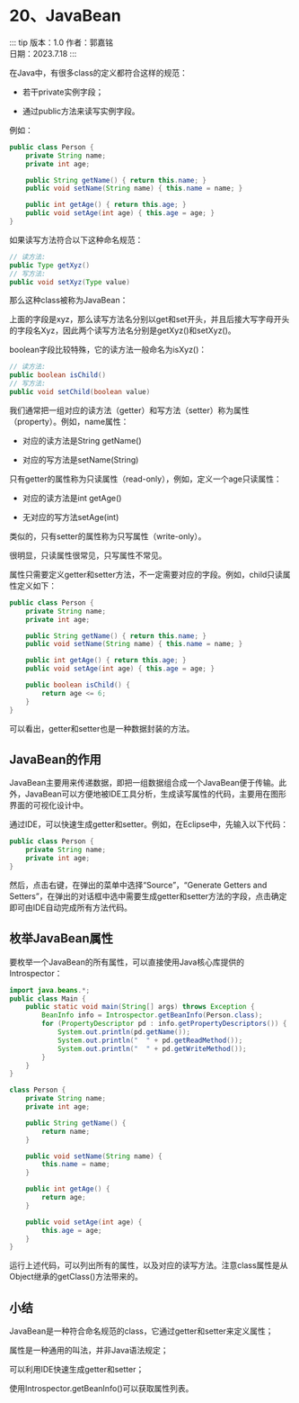 # 20、JavaBean

::: tip 版本：1.0
作者：郭嘉铭
</br>
日期：2023.7.18
:::

在Java中，有很多class的定义都符合这样的规范：

+ 若干private实例字段；

+ 通过public方法来读写实例字段。

例如：

```java
public class Person {
    private String name;
    private int age;

    public String getName() { return this.name; }
    public void setName(String name) { this.name = name; }

    public int getAge() { return this.age; }
    public void setAge(int age) { this.age = age; }
}
```

如果读写方法符合以下这种命名规范：

```java
// 读方法:
public Type getXyz()
// 写方法:
public void setXyz(Type value)
```

那么这种class被称为JavaBean：

上面的字段是xyz，那么读写方法名分别以get和set开头，并且后接大写字母开头的字段名Xyz，因此两个读写方法名分别是getXyz()和setXyz()。

boolean字段比较特殊，它的读方法一般命名为isXyz()：

```java
// 读方法:
public boolean isChild()
// 写方法:
public void setChild(boolean value)
```

我们通常把一组对应的读方法（getter）和写方法（setter）称为属性（property）。例如，name属性：

+ 对应的读方法是String getName()

+ 对应的写方法是setName(String)

只有getter的属性称为只读属性（read-only），例如，定义一个age只读属性：

+ 对应的读方法是int getAge()

+ 无对应的写方法setAge(int)

类似的，只有setter的属性称为只写属性（write-only）。

很明显，只读属性很常见，只写属性不常见。

属性只需要定义getter和setter方法，不一定需要对应的字段。例如，child只读属性定义如下：

```java
public class Person {
    private String name;
    private int age;

    public String getName() { return this.name; }
    public void setName(String name) { this.name = name; }

    public int getAge() { return this.age; }
    public void setAge(int age) { this.age = age; }

    public boolean isChild() {
        return age <= 6;
    }
}
```

可以看出，getter和setter也是一种数据封装的方法。

## JavaBean的作用

JavaBean主要用来传递数据，即把一组数据组合成一个JavaBean便于传输。此外，JavaBean可以方便地被IDE工具分析，生成读写属性的代码，主要用在图形界面的可视化设计中。

通过IDE，可以快速生成getter和setter。例如，在Eclipse中，先输入以下代码：

```java
public class Person {
    private String name;
    private int age;
}
```

然后，点击右键，在弹出的菜单中选择“Source”，“Generate Getters and Setters”，在弹出的对话框中选中需要生成getter和setter方法的字段，点击确定即可由IDE自动完成所有方法代码。

## 枚举JavaBean属性

要枚举一个JavaBean的所有属性，可以直接使用Java核心库提供的Introspector：

```java
import java.beans.*;
public class Main {
    public static void main(String[] args) throws Exception {
        BeanInfo info = Introspector.getBeanInfo(Person.class);
        for (PropertyDescriptor pd : info.getPropertyDescriptors()) {
            System.out.println(pd.getName());
            System.out.println("  " + pd.getReadMethod());
            System.out.println("  " + pd.getWriteMethod());
        }
    }
}

class Person {
    private String name;
    private int age;

    public String getName() {
        return name;
    }

    public void setName(String name) {
        this.name = name;
    }

    public int getAge() {
        return age;
    }

    public void setAge(int age) {
        this.age = age;
    }
}
```

运行上述代码，可以列出所有的属性，以及对应的读写方法。注意class属性是从Object继承的getClass()方法带来的。

## 小结

JavaBean是一种符合命名规范的class，它通过getter和setter来定义属性；

属性是一种通用的叫法，并非Java语法规定；

可以利用IDE快速生成getter和setter；

使用Introspector.getBeanInfo()可以获取属性列表。